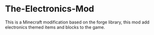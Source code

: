 The-Electronics-Mod
===================

This is a Minecraft modification based on the forge library, this mod add electronics themed items and blocks to the game.
